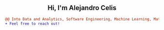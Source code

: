 <h2 align="center">Hi, I'm Alejandro Celis</h2> 


```diff
@@ Into Data and Analytics, Software Engineering, Machine Learning, Mathematics and Physics @@
+ Feel free to reach out! 
```
